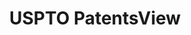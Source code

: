---
layout: default
bigquery: https://console.cloud.google.com/bigquery?p=patents-public-data&d=patentsview&page=dataset
citation: Attribution should be given to PatentsView for use, distribution, or derivative
  works.
code: https://github.com/CSSIP-AIR/PatentsView-Code-Snippets/
contributors: USPTO
cost: None
description: 'PatentsView includes US patent data including raw data (summaries, applications,
  pregrant applications), disambugations of inventors and assignees, and inventor
  gender estimates.  Also foreign priority data, # of figures and sheets, and government
  interest statements.'
documentation: https://patentsview.org/query/builder-faqs
last_edit: 04/13/2022, 10:00:11
location: https://patentsview.org/
maintained_by: USPTO
record_creation_timestamp: 12/2/2020 17:20:46
schema_fields:
- classification_value
- num_claims
- _102_date
- disclaimer_date
- num_figures
- disamb_inventor_id_20171003
- abstract
- series_code
- disamb_inventor_id_20200331
- term_extension
- latitude
- designation
- section
- name_last
- status
- country
- fname
- doc_type
- publication_number
- county_fips
- relkind
- type
- state
- action_date
- assignee_id
- subgroup_id
- level_three
- state_fips
- patent_id
- subcategory_id
- num
- date
- disamb_inventor_id_20191008
- disamb_assignee_id_20190312
- rel_id
- term_grant
- attribution_status
- disamb_inventor_id_20171226
- disamb_inventor_id_20200630
- disamb_assignee_id_20191231
- disamb_inventor_id_20200929
- disamb_assignee_id_20181127
- location_id
- latlong
- doctype
- organization
- dependent
- county
- male_flag
- field_id
- symbol_position
- organization_id
- filename
- variety
- disamb_assignee_id_20200331
- subclass
- deceased
- disamb_assignee_id_20190820
- subgroup
- id
- term_disclaimer
- main_group
- level_one
- disamb_inventor_id_20181127
- sequence
- lawyer_id
- category
- withdrawn
- applicant_type
- longitude
- kind
- contract_award_number
- rawlocation_id
- _371_date
- classification_status
- disamb_assignee_id_20200630
- mainclass_id
- male
- group
- application_id
- gi_statement
- sector_title
- inventor_id
- disamb_assignee_id_20191008
- ipc_version_indicator
- field_title
- text
- country_transformed
- lname
- rule_47
- subclass_id
- rawassignee_id
- category_id
- disamb_inventor_id_20170307
- disamb_inventor_id_20190820
- disamb_inventor_id_20180528
- reldocno
- latin_name
- num_sheets
- subsection_id
- level_two
- title
- citation_id
- f371_date
- disamb_inventor_id_20191231
- role
- f102_date
- section_id
- disamb_inventor_id_20170808
- length
- rawinventor_id
- number
- exemplary
- disamb_inventor_id_20201229
- classification_data_source
- lapse_of_patent
- uuid
- classification_level
- disamb_assignee_id_20200929
- name
- group_id
- city
- ipc_class
- disamb_inventor_id_20190312
- name_first
shortname: patentsview
tags:
- disambiguation
- United States
- gender
terms_of_use: Creative Commons Attribution 4.0 International License.
timeframe: 1963-1999
title: USPTO PatentsView
uuid: cf1780b1-e265-4e49-8d1d-83b9cfe0fd9a
---